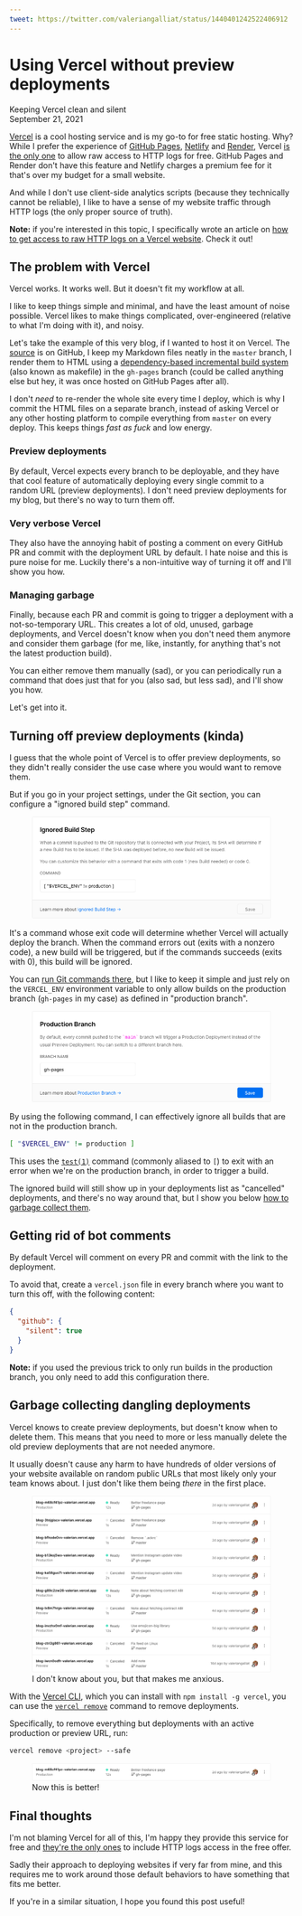 ```yaml
---
tweet: https://twitter.com/valeriangalliat/status/1440401242522406912
---
```


# Using Vercel without preview deployments
Keeping Vercel clean and silent  
September 21, 2021

[Vercel](https://vercel.com/) is a cool hosting service and is my go-to
for free static hosting. Why? While I prefer the experience of
[GitHub Pages](https://pages.github.com/), [Netlify](https://www.netlify.com/)
and [Render](https://render.com/), Vercel [is the only one](free-static-hosting-server-side-analytics.md)
to allow raw access to HTTP logs for free. GitHub Pages and Render don't
have this feature and Netlify charges a premium fee for it that's over
my budget for a small website.

And while I don't use client-side analytics scripts (because they
technically cannot be reliable), I like to have a sense of my website
traffic through HTTP logs (the only proper source of truth).

<div class="note">

**Note:** if you're interested in this topic, I specifically wrote an
article on [how to get access to raw HTTP logs on a Vercel website](vercel-custom-log-drain.md).
Check it out!

</div>

## The problem with Vercel

Vercel works. It works well. But it doesn't fit my workflow at all.

I like to keep things simple and minimal, and have the least amount of
noise possible. Vercel likes to make things complicated, over-engineered
(relative to what I'm doing with it), and noisy.

Let's take the example of this very blog, if I wanted to host it on
Vercel. The [source](https://github.com/valeriangalliat/blog) is on
GitHub, I keep my Markdown files neatly in the `master` branch, I
render them to HTML using a [dependency-based incremental build system](https://github.com/valeriangalliat/blog/blob/03a140f7c02e540b4bf97c470261d23e3a156fad/Makefile#L49)
(also known as makefile) in the `gh-pages` branch (could be called
anything else but hey, it was once hosted on GitHub Pages after all).

I don't *need* to re-render the whole site every time I deploy, which is
why I commit the HTML files on a separate branch, instead of asking
Vercel or any other hosting platform to compile everything from `master`
on every deploy. This keeps things *fast as fuck* and low energy.

### Preview deployments

By default, Vercel expects every branch to be deployable, and they have
that cool feature of automatically deploying every single commit to a
random URL (preview deployments). I don't need preview deployments for
my blog, but there's no way to turn them off.

### Very verbose Vercel

They also have the annoying habit of posting a comment on every GitHub
PR and commit with the deployment URL by default. I hate noise and this
is pure noise for me. Luckily there's a non-intuitive way of turning it
off and I'll show you how.

### Managing garbage

Finally, because each PR and commit is going to trigger a deployment
with a not-so-temporary URL. This creates a lot of old, unused, garbage
deployments, and Vercel doesn't know when you don't need them anymore
and consider them garbage (for me, like, instantly, for anything that's
not the latest production build).

You can either remove them manually (sad), or you can periodically run a
command that does just that for you (also sad, but less sad), and I'll
show you how.

Let's get into it.

## Turning off preview deployments (kinda)

I guess that the whole point of Vercel is to offer preview deployments,
so they didn't really consider the use case where you would want to
remove them.

But if you go in your project settings, under the Git section, you can
configure a "ignored build step" command.

<figure class="center">
  <img alt="Ignored build step" src="../../img/2021/09/vercel-ignored-build-step.png">
</figure>

It's a command whose exit code will determine whether Vercel will
actually deploy the branch. When the command errors out (exits with a
nonzero code), a new build will be triggered, but if the commands
succeeds (exits with 0), this build will be ignored.

You can [run Git commands there](https://vercel.com/docs/projects/overview#ignored-build-step),
but I like to keep it simple and just rely on the `VERCEL_ENV`
environment variable to only allow builds on the production branch
(`gh-pages` in my case) as defined in "production branch".

<figure class="center">
  <img alt="Production branch" src="../../img/2021/09/vercel-production-branch.png">
</figure>

By using the following command, I can effectively ignore all builds that
are not in the production branch.

```sh
[ "$VERCEL_ENV" != production ]
```

This uses the
[`test(1)`](https://man7.org/linux/man-pages/man1/test.1.html) command
(commonly aliased to `[`) to exit with an error when we're on the
production branch, in order to trigger a build.

The ignored build will still show up in your deployments list as
"cancelled" deployments, and there's no way around that, but I show you
below [how to garbage collect them](#garbage-collecting-dangling-deployments).

## Getting rid of bot comments

By default Vercel will comment on every PR and commit with the link to
the deployment.

To avoid that, create a `vercel.json` file in every branch where you
want to turn this off, with the following content:

```json
{
  "github": {
    "silent": true
  }
}
```

<div class="note">

**Note:** if you used the previous trick to only run builds in the
production branch, you only need to add this configuration there.

</div>

## Garbage collecting dangling deployments

Vercel knows to create preview deployments, but doesn't know when to
delete them. This means that you need to more or less manually delete
the old preview deployments that are not needed anymore.

It usually doesn't cause any harm to have hundreds of older versions of
your website available on random public URLs that most likely only your
team knows about. I just don't like them being *there* in the first
place.

<figure class="center">
  <img alt="Dangling deployments" src="../../img/2021/09/vercel-dangling-deployments.png">
  <figcaption>I don't know about you, but that makes me anxious.</figcaption>
</figure>

With the [Vercel CLI](https://vercel.com/docs/cli), which you can
install with `npm install -g vercel`, you can use the [`vercel remove`](https://vercel.com/docs/cli#commands/remove)
command to remove deployments.

Specifically, to remove everything but deployments with an active production or preview URL, run:

```sh
vercel remove <project> --safe
```

<figure class="center">
  <img alt="Clean deployments" src="../../img/2021/09/vercel-clean-deployments.png">
  <figcaption>Now this is better!</figcaption>
</figure>

## Final thoughts

I'm not blaming Vercel for all of this, I'm happy they provide this
service for free and [they're the only ones](free-static-hosting-server-side-analytics.md)
to include HTTP logs access in the free offer.

Sadly their approach to deploying websites if very far from mine, and
this requires me to work around those default behaviors to have
something that fits me better.

If you're in a similar situation, I hope you found this post useful!
